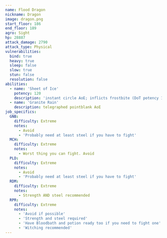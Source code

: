 ```yaml
---
name: Flood Dragon
nickname: Dragon
image: dragon.png
start_floor: 186
end_floor: 189
agro: Sight
hp: 28887
attack_damage: 2790
attack_type: Physical
vulnerabilities:
  bind: true
  heavy: true
  sleep: false
  slow: true
  stun: false
  resolution: false
abilities:
  - name: 'Sheet of Ice'
    potency: 120
    description: 'instant circle AoE; inflicts frostbite (DoT potency 100, 21s)'
  - name: 'Granite Rain'
    description: telegraphed pointblank AoE
job_specifics:
  GNB:
    difficulty: Extreme
    notes:
      - Avoid
      - 'Probably need at least steel if you have to fight'
  MCH:
    difficulty: Extreme
    notes:
      - Worst thing you can fight. Avoid
  PLD:
    difficulty: Extreme
    notes:
      - Avoid
      - 'Probably need at least steel if you have to fight'
  RDM:
    difficulty: Extreme
    notes:
      - Strength AND steel recommended
  RPR:
    difficulty: Extreme
    notes:
      - 'Avoid if possible'
      - 'Strength and steel required'
      - 'Have Bloodbath and potion ready too if you need to fight one'
      - 'Witching recommended'
---
```

